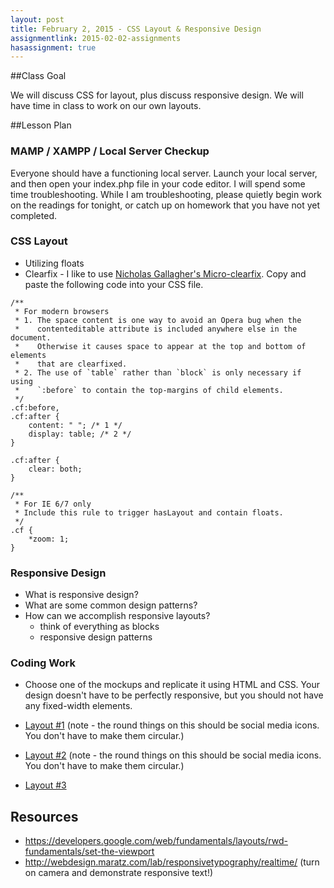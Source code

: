```yaml
---
layout: post
title: February 2, 2015 - CSS Layout & Responsive Design
assignmentlink: 2015-02-02-assignments
hasassignment: true
---
```


##Class Goal

We will discuss CSS for layout, plus discuss responsive design.  We will have time in class to work on our own layouts.

##Lesson Plan

### MAMP / XAMPP / Local Server Checkup

Everyone should have a functioning local server.  Launch your local server, and then open your index.php file in your code editor.  I will spend some time troubleshooting.  While I am troubleshooting, please quietly begin work on the readings for tonight, or catch up on homework that you have not yet completed.

### CSS Layout

- Utilizing floats
- Clearfix - I like to use [Nicholas Gallagher's Micro-clearfix](http://nicolasgallagher.com/micro-clearfix-hack/).  Copy and paste the following code into your CSS file.

```
/**
 * For modern browsers
 * 1. The space content is one way to avoid an Opera bug when the
 *    contenteditable attribute is included anywhere else in the document.
 *    Otherwise it causes space to appear at the top and bottom of elements
 *    that are clearfixed.
 * 2. The use of `table` rather than `block` is only necessary if using
 *    `:before` to contain the top-margins of child elements.
 */
.cf:before,
.cf:after {
    content: " "; /* 1 */
    display: table; /* 2 */
}

.cf:after {
    clear: both;
}

/**
 * For IE 6/7 only
 * Include this rule to trigger hasLayout and contain floats.
 */
.cf {
    *zoom: 1;
}
```

### Responsive Design

- What is responsive design?
- What are some common design patterns?
- How can we accomplish responsive layouts?
  - think of everything as blocks
  - responsive design patterns

### Coding Work

- Choose one of the mockups and replicate it using HTML and CSS.  Your design doesn't have to be perfectly responsive, but you should not have any fixed-width elements.

- <a href="../media/0202/layout1.png">Layout #1</a> (note - the round things on this should be social media icons.  You don't have to make them circular.)
- <a href="../media/0202/layout2.png">Layout #2</a>  (note - the round things on this should be social media icons.  You don't have to make them circular.)
- <a href="../media/0202/layout3.png">Layout #3</a>

## Resources

- https://developers.google.com/web/fundamentals/layouts/rwd-fundamentals/set-the-viewport
- http://webdesign.maratz.com/lab/responsivetypography/realtime/ (turn on camera and demonstrate responsive text!)